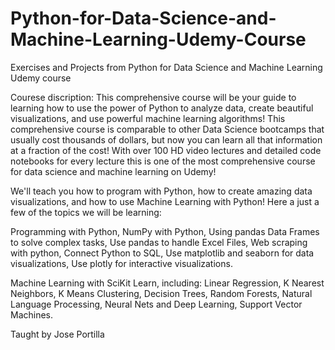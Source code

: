 # Python-for-Data-Science-and-Machine-Learning-Udemy-Course
Exercises and Projects from Python for Data Science and Machine Learning Udemy course

Courese discription: 
This comprehensive course will be your guide to learning how to use the power of Python to analyze data, create beautiful visualizations, and use powerful machine learning algorithms!
This comprehensive course is comparable to other Data Science bootcamps that usually cost thousands of dollars, but now you can learn all that information at a fraction of the cost! With over 100 HD video lectures and detailed code notebooks for every lecture this is one of the most comprehensive course for data science and machine learning on Udemy!

We'll teach you how to program with Python, how to create amazing data visualizations, and how to use Machine Learning with Python! Here a just a few of the topics we will be learning:

Programming with Python,
NumPy with Python,
Using pandas Data Frames to solve complex tasks,
Use pandas to handle Excel Files,
Web scraping with python,
Connect Python to SQL,
Use matplotlib and seaborn for data visualizations,
Use plotly for interactive visualizations.

Machine Learning with SciKit Learn, including:
Linear Regression,
K Nearest Neighbors,
K Means Clustering,
Decision Trees,
Random Forests,
Natural Language Processing,
Neural Nets and Deep Learning,
Support Vector Machines.

Taught by Jose Portilla
